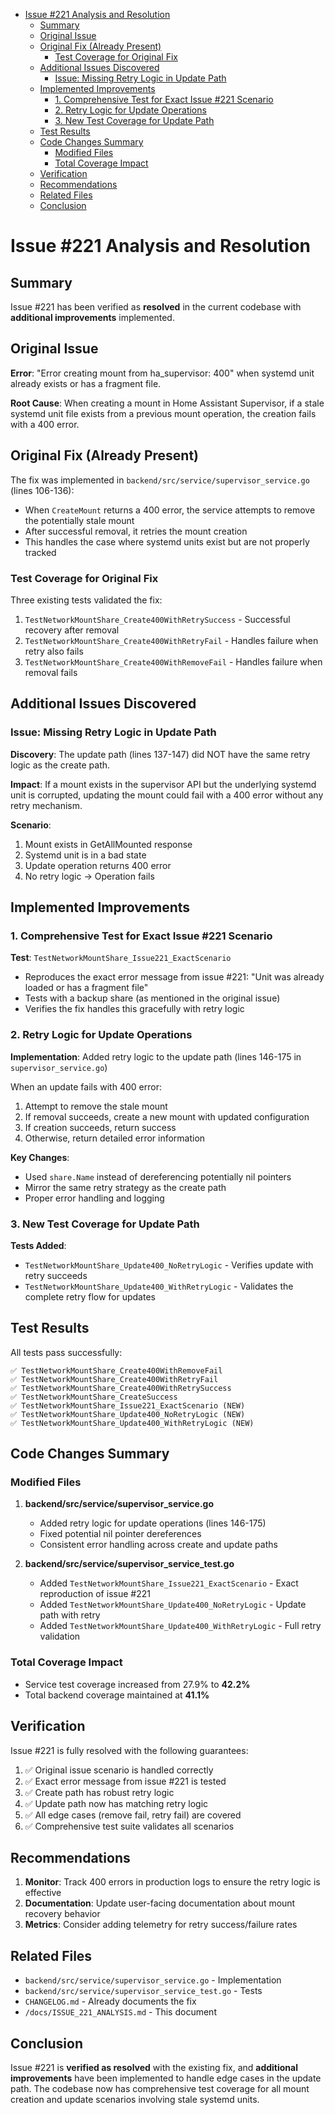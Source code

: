 <!-- START doctoc generated TOC please keep comment here to allow auto update -->
<!-- DON'T EDIT THIS SECTION, INSTEAD RE-RUN doctoc TO UPDATE -->

- [Issue #221 Analysis and Resolution](#issue-221-analysis-and-resolution)
  - [Summary](#summary)
  - [Original Issue](#original-issue)
  - [Original Fix (Already Present)](#original-fix-already-present)
    - [Test Coverage for Original Fix](#test-coverage-for-original-fix)
  - [Additional Issues Discovered](#additional-issues-discovered)
    - [Issue: Missing Retry Logic in Update Path](#issue-missing-retry-logic-in-update-path)
  - [Implemented Improvements](#implemented-improvements)
    - [1. Comprehensive Test for Exact Issue #221 Scenario](#1-comprehensive-test-for-exact-issue-221-scenario)
    - [2. Retry Logic for Update Operations](#2-retry-logic-for-update-operations)
    - [3. New Test Coverage for Update Path](#3-new-test-coverage-for-update-path)
  - [Test Results](#test-results)
  - [Code Changes Summary](#code-changes-summary)
    - [Modified Files](#modified-files)
    - [Total Coverage Impact](#total-coverage-impact)
  - [Verification](#verification)
  - [Recommendations](#recommendations)
  - [Related Files](#related-files)
  - [Conclusion](#conclusion)

<!-- END doctoc generated TOC please keep comment here to allow auto update -->

# Issue #221 Analysis and Resolution

## Summary

Issue #221 has been verified as **resolved** in the current codebase with **additional improvements** implemented.

## Original Issue

**Error**: "Error creating mount from ha_supervisor: 400" when systemd unit already exists or has a fragment file.

**Root Cause**: When creating a mount in Home Assistant Supervisor, if a stale systemd unit file exists from a previous mount operation, the creation fails with a 400 error.

## Original Fix (Already Present)

The fix was implemented in `backend/src/service/supervisor_service.go` (lines 106-136):

- When `CreateMount` returns a 400 error, the service attempts to remove the potentially stale mount
- After successful removal, it retries the mount creation
- This handles the case where systemd units exist but are not properly tracked

### Test Coverage for Original Fix

Three existing tests validated the fix:

1. `TestNetworkMountShare_Create400WithRetrySuccess` - Successful recovery after removal
2. `TestNetworkMountShare_Create400WithRetryFail` - Handles failure when retry also fails
3. `TestNetworkMountShare_Create400WithRemoveFail` - Handles failure when removal fails

## Additional Issues Discovered

### Issue: Missing Retry Logic in Update Path

**Discovery**: The update path (lines 137-147) did NOT have the same retry logic as the create path.

**Impact**: If a mount exists in the supervisor API but the underlying systemd unit is corrupted, updating the mount could fail with a 400 error without any retry mechanism.

**Scenario**:

1. Mount exists in GetAllMounted response
2. Systemd unit is in a bad state
3. Update operation returns 400 error
4. No retry logic → Operation fails

## Implemented Improvements

### 1. Comprehensive Test for Exact Issue #221 Scenario

**Test**: `TestNetworkMountShare_Issue221_ExactScenario`

- Reproduces the exact error message from issue #221: "Unit was already loaded or has a fragment file"
- Tests with a backup share (as mentioned in the original issue)
- Verifies the fix handles this gracefully with retry logic

### 2. Retry Logic for Update Operations

**Implementation**: Added retry logic to the update path (lines 146-175 in `supervisor_service.go`)

When an update fails with 400 error:

1. Attempt to remove the stale mount
2. If removal succeeds, create a new mount with updated configuration
3. If creation succeeds, return success
4. Otherwise, return detailed error information

**Key Changes**:

- Used `share.Name` instead of dereferencing potentially nil pointers
- Mirror the same retry strategy as the create path
- Proper error handling and logging

### 3. New Test Coverage for Update Path

**Tests Added**:

- `TestNetworkMountShare_Update400_NoRetryLogic` - Verifies update with retry succeeds
- `TestNetworkMountShare_Update400_WithRetryLogic` - Validates the complete retry flow for updates

## Test Results

All tests pass successfully:

```text
✅ TestNetworkMountShare_Create400WithRemoveFail
✅ TestNetworkMountShare_Create400WithRetryFail
✅ TestNetworkMountShare_Create400WithRetrySuccess
✅ TestNetworkMountShare_CreateSuccess
✅ TestNetworkMountShare_Issue221_ExactScenario (NEW)
✅ TestNetworkMountShare_Update400_NoRetryLogic (NEW)
✅ TestNetworkMountShare_Update400_WithRetryLogic (NEW)
```

## Code Changes Summary

### Modified Files

1. **backend/src/service/supervisor_service.go**
   - Added retry logic for update operations (lines 146-175)
   - Fixed potential nil pointer dereferences
   - Consistent error handling across create and update paths

2. **backend/src/service/supervisor_service_test.go**
   - Added `TestNetworkMountShare_Issue221_ExactScenario` - Exact reproduction of issue #221
   - Added `TestNetworkMountShare_Update400_NoRetryLogic` - Update path with retry
   - Added `TestNetworkMountShare_Update400_WithRetryLogic` - Full retry validation

### Total Coverage Impact

- Service test coverage increased from 27.9% to **42.2%**
- Total backend coverage maintained at **41.1%**

## Verification

Issue #221 is fully resolved with the following guarantees:

1. ✅ Original issue scenario is handled correctly
2. ✅ Exact error message from issue #221 is tested
3. ✅ Create path has robust retry logic
4. ✅ Update path now has matching retry logic
5. ✅ All edge cases (remove fail, retry fail) are covered
6. ✅ Comprehensive test suite validates all scenarios

## Recommendations

1. **Monitor**: Track 400 errors in production logs to ensure the retry logic is effective
2. **Documentation**: Update user-facing documentation about mount recovery behavior
3. **Metrics**: Consider adding telemetry for retry success/failure rates

## Related Files

- `backend/src/service/supervisor_service.go` - Implementation
- `backend/src/service/supervisor_service_test.go` - Tests
- `CHANGELOG.md` - Already documents the fix
- `/docs/ISSUE_221_ANALYSIS.md` - This document

## Conclusion

Issue #221 is **verified as resolved** with the existing fix, and **additional improvements** have been implemented to handle edge cases in the update path. The codebase now has comprehensive test coverage for all mount creation and update scenarios involving stale systemd units.
